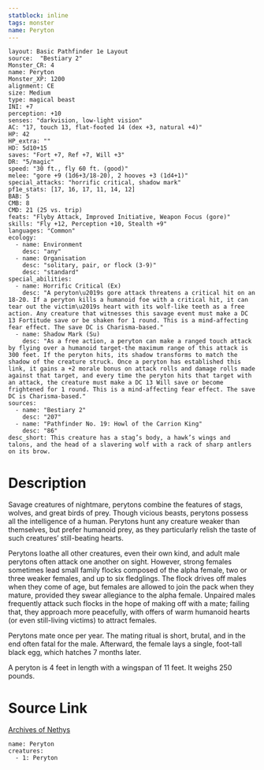 ```yaml
---
statblock: inline
tags: monster
name: Peryton
---
```

```statblock
layout: Basic Pathfinder 1e Layout
source:  "Bestiary 2"
Monster_CR: 4
name: Peryton
Monster_XP: 1200
alignment: CE
size: Medium
type: magical beast
INI: +7
perception: +10
senses: "darkvision, low-light vision"
AC: "17, touch 13, flat-footed 14 (dex +3, natural +4)"
HP: 42
HP_extra: ""
HD: 5d10+15
saves: "Fort +7, Ref +7, Will +3"
DR: "5/magic"
speed: "30 ft., fly 60 ft. (good)"
melee: "gore +9 (1d6+3/18-20), 2 hooves +3 (1d4+1)"
special_attacks: "horrific critical, shadow mark"
pf1e_stats: [17, 16, 17, 11, 14, 12]
BAB: 5
CMB: 8
CMD: 21 (25 vs. trip)
feats: "Flyby Attack, Improved Initiative, Weapon Focus (gore)"
skills: "Fly +12, Perception +10, Stealth +9"
languages: "Common"
ecology:
  - name: Environment
    desc: "any"
  - name: Organisation
    desc: "solitary, pair, or flock (3-9)"
    desc: "standard"
special_abilities:
  - name: Horrific Critical (Ex)
    desc: "A peryton\u2019s gore attack threatens a critical hit on an 18-20. If a peryton kills a humanoid foe with a critical hit, it can tear out the victim\u2019s heart with its wolf-like teeth as a free action. Any creature that witnesses this savage event must make a DC 13 Fortitude save or be shaken for 1 round. This is a mind-affecting fear effect. The save DC is Charisma-based."
  - name: Shadow Mark (Su)
    desc: "As a free action, a peryton can make a ranged touch attack by flying over a humanoid target-the maximum range of this attack is 300 feet. If the peryton hits, its shadow transforms to match the shadow of the creature struck. Once a peryton has established this link, it gains a +2 morale bonus on attack rolls and damage rolls made against that target, and every time the peryton hits that target with an attack, the creature must make a DC 13 Will save or become frightened for 1 round. This is a mind-affecting fear effect. The save DC is Charisma-based."
sources:
  - name: "Bestiary 2"
    desc: "207"
  - name: "Pathfinder No. 19: Howl of the Carrion King"
    desc: "86"
desc_short: This creature has a stag’s body, a hawk’s wings and talons, and the head of a slavering wolf with a rack of sharp antlers on its brow.
```
# Description
Savage creatures of nightmare, perytons combine the features of stags, wolves, and great birds of prey. Though vicious beasts, perytons possess all the intelligence of a human. Perytons hunt any creature weaker than themselves, but prefer humanoid prey, as they particularly relish the taste of such creatures’ still-beating hearts.

Perytons loathe all other creatures, even their own kind, and adult male perytons often attack one another on sight. However, strong females sometimes lead small family flocks composed of the alpha female, two or three weaker females, and up to six fledglings. The flock drives off males when they come of age, but females are allowed to join the pack when they mature, provided they swear allegiance to the alpha female. Unpaired males frequently attack such flocks in the hope of making off with a mate; failing that, they approach more peacefully, with offers of warm humanoid hearts (or even still-living victims) to attract females.

Perytons mate once per year. The mating ritual is short, brutal, and in the end often fatal for the male. Afterward, the female lays a single, foot-tall black egg, which hatches 7 months later.

A peryton is 4 feet in length with a wingspan of 11 feet. It weighs 250 pounds.
# Source Link
[Archives of Nethys](https://aonprd.com/MonsterDisplay.aspx?ItemName=Peryton)
```encounter-table
name: Peryton
creatures:
  - 1: Peryton
```
